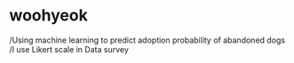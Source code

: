 # woohyeok
/Using machine learning to predict adoption probability of abandoned dogs
/I use Likert scale in Data survey
